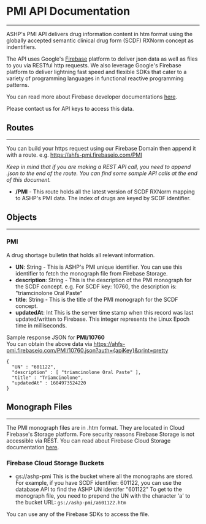 # PMI API Documentation
---
ASHP's PMI API delivers drug information content in htm format using the globally accepted semantic clinical drug form (SCDF) RXNorm concept as indentifiers. 

The API uses Google's [Firebase](https://firebase.google.com/) platform to deliver json data as well as files to you via RESTful http requests. We also leverage Google's Firebase platform to deliver lightning fast speed and flexible SDKs that cater to a variety of programming languages in functional reactive programming patterns.

You can read more about Firebase developer documentations [here](https://firebase.google.com/docs).

Please contact us for API keys to access this data.

## Routes
---
You can build your https request using our Firebase Domain then append it with a route. e.g. https://ahfs-pmi.firebaseio.com/PMI

*Keep in mind that if you are making a REST API call, you need to append .json to the end of the route. You can find some sample API calls at the end of this document.*

* **/PMI** - This route holds all the latest version of SCDF RXNorm mapping to ASHP's PMI data. The index of drugs are keyed by SCDF identifier.

## Objects
---
### PMI
A drug shortage bulletin that holds all relevant information.
  * **UN**: String - This is ASHP's PMI unique identifier. You can use this identifier to fetch the monograph file from Firebase Storage.
  * **description**: String - This is the description of the PMI monograph for the SCDF concept. e.g. For SCDF key: 10760, the description is: "triamcinolone Oral Paste"
  * **title**: String - This is the title of the PMI monograph for the SCDF concept.
  * **updatedAt**: Int This is the server time stamp when this record was last updated/written to Firebase. This integer represents the Linux Epoch time in milliseconds.
  
Sample response JSON for **PMI/10760**  
You can obtain the above data via https://ahfs-pmi.firebaseio.com/PMI/10760.json?auth={apiKey}&print=pretty
```
{
  "UN" : "601122",
  "description" : [ "triamcinolone Oral Paste" ],
  "title" : "Triamcinolone",
  "updatedAt" : 1604973524220
}
```

## Monograph Files
---
The PMI monograph files are in .htm format. They are located in Cloud Firebase's Storage platform. Fore security reasons Firebase Storage is not accessible via REST. You can read about Firebase Cloud Storage documentation [here](https://firebase.google.com/docs/storage).

### Firebase Cloud Storage Buckets
* gs://ashp-pmi This is the bucket where all the monographs are stored. For example, if you have SCDF identifier: 601122, you can use the database API to find the ASHP UN identifer "601122" To get to the monograph file, you need to prepend the UN with the character 'a' to the bucket URL: `gs://ashp-pmi/a601122.htm`

You can use any of the Firebase SDKs to access the file.

